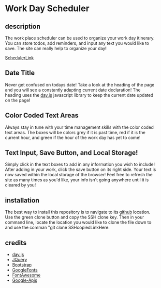 # Work Day Scheduler
## description
The work place scheduler can be used to organize your work day itinerary. You can store todos, add reminders, and input any text you would like to save. The site can really help to organize your day!
<br>

[SchedulerLink](https://migsrkrd.github.io/calender/)
## Date Title
Never get confused on todays date! Take a look at the heading of the page and you will see a constantly adapting current date declaration! The heading uses the [day.js](https://day.js.org/) javascript library to keep the current date updated on the page!

## Color Coded Text Areas
Always stay in tune with your time management skills with the color coded text areas. The boxes will be colors grey if it is past time, red if it is the current hour, and green if the hour of the work day has yet to come!

## Text Input, Save Button, and Local Storage!
Simply click in the text boxes to add in any information you wish to include! After adding in your work, click the save button on its right side. Your text is now saved within the local storage of the browser! Feel free to refresh the site as many times as you'd like, your info isn't going anywhere until it is cleared by you!

## installation

The best way to install this repository is to navigate to its [github](https://github.com/) location. Use the green clone button and copy the SSH clone key. Then in your command line, locate the location you would like to clone the file down to and use the comman "git clone SSHcopiedLinkHere.

## credits
* [day.js](https://day.js.org/)
* [JQuery](https://jquery.com/)
* [Bootstrap](https://getbootstrap.com/)
* [GoogleFonts](https://fonts.google.com/)
* [FontAwesome](https://fontawesome.com/)
* [Google-Apis](https://developers.google.com/apis-explorer)